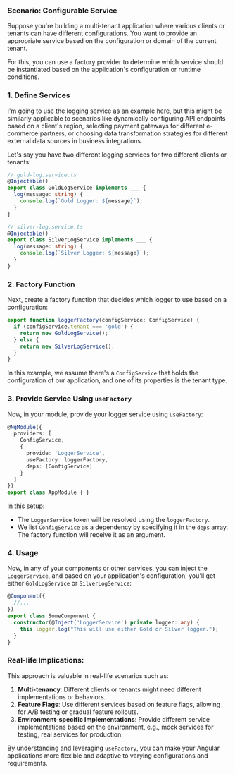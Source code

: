 ### Scenario: Configurable Service

Suppose you're building a multi-tenant application where various clients or tenants can have different configurations. You want to provide an appropriate service based on the configuration or domain of the current tenant.

For this, you can use a factory provider to determine which service should be instantiated based on the application's configuration or runtime conditions.

### 1. Define Services

I'm going to use the logging service as an example here, but this might be similarly applicable to scenarios like dynamically configuring API endpoints based on a client's region, selecting payment gateways for different e-commerce partners, or choosing data transformation strategies for different external data sources in business integrations.

Let's say you have two different logging services for two different clients or tenants:

```typescript
// gold-log.service.ts
@Injectable()
export class GoldLogService implements ___ {
  log(message: string) {
    console.log(`Gold Logger: ${message}`);
  }
}

// silver-log.service.ts
@Injectable()
export class SilverLogService implements ___ {
  log(message: string) {
    console.log(`Silver Logger: ${message}`);
  }
}
```

### 2. Factory Function

Next, create a factory function that decides which logger to use based on a configuration:

```typescript
export function loggerFactory(configService: ConfigService) {
  if (configService.tenant === 'gold') {
    return new GoldLogService();
  } else {
    return new SilverLogService();
  }
}
```

In this example, we assume there's a `ConfigService` that holds the configuration of our application, and one of its properties is the tenant type.

### 3. Provide Service Using `useFactory`

Now, in your module, provide your logger service using `useFactory`:

```typescript
@NgModule({
  providers: [
    ConfigService,
    {
      provide: 'LoggerService',
      useFactory: loggerFactory,
      deps: [ConfigService]
    }
  ]
})
export class AppModule { }
```

In this setup:

- The `LoggerService` token will be resolved using the `loggerFactory`.
- We list `ConfigService` as a dependency by specifying it in the `deps` array. The factory function will receive it as an argument.

### 4. Usage

Now, in any of your components or other services, you can inject the `LoggerService`, and based on your application's configuration, you'll get either `GoldLogService` or `SilverLogService`:

```typescript
@Component({
  //...
})
export class SomeComponent {
  constructor(@Inject('LoggerService') private logger: any) {
    this.logger.log("This will use either Gold or Silver logger.");
  }
}
```

### Real-life Implications:

This approach is valuable in real-life scenarios such as:

1. **Multi-tenancy**: Different clients or tenants might need different implementations or behaviors.
2. **Feature Flags**: Use different services based on feature flags, allowing for A/B testing or gradual feature rollouts.
3. **Environment-specific Implementations**: Provide different service implementations based on the environment, e.g., mock services for testing, real services for production.

By understanding and leveraging `useFactory`, you can make your Angular applications more flexible and adaptive to varying configurations and requirements.
